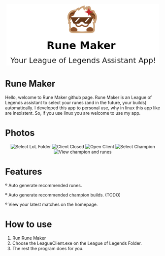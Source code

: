 <p align="center">
  <img src="https://raw.githubusercontent.com/duduisonfire/rune-maker/master/repo-logo.png" alt="Logo" height=200>
</p>

# Rune Maker
Hello, welcome to Rune Maker github page. Rune Maker is an League of Legends assistant
to select your runes (and in the future, your builds) automatically. I developed this app
to personal use, why in linux this app like are inexistent. So, if you use linux you are
welcome to use my app.

# Photos
<p align="center">
  <img src="https://imageupload.io/ib/5X5ryppsrl9dqhy_1698138530.png" alt="Select LoL Folder" width=400>
  <img src="https://imageupload.io/ib/CEYz9Jx04IkwUNJ_1698138530.png" alt="Client Closed" width=400>
  <img src="https://user-images.githubusercontent.com/37435869/279544064-36e7903a-6fe7-41b7-ac21-1a730c84218a.png" alt="Open Client" width=400>
  <img src="https://imageupload.io/ib/btEGtxINxZZMdXH_1698138529.png" alt="Select Champion" width=400>
  <img src="https://user-images.githubusercontent.com/37435869/279866860-076fd1ba-1b23-46d1-b5da-770d2668309e.png" alt="View champion and runes" width=400>
</p>

# Features
º Auto generate recommended runes.

º Auto generate recommended champion builds. (TODO)

º View your latest matches on the homepage.

# How to use
1. Run Rune Maker
2. Choose the LeagueClient.exe on the League of Legends Folder.
3. The rest the program does for you.
